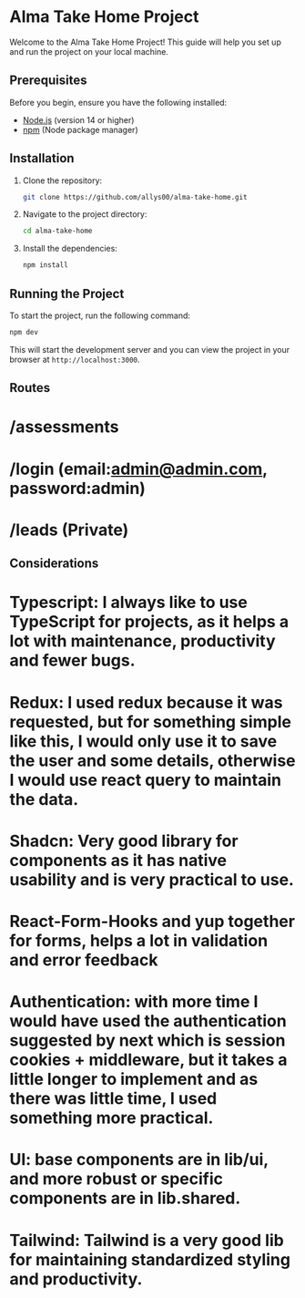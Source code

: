 # Alma Take Home Project

Welcome to the Alma Take Home Project! This guide will help you set up and run the project on your local machine.

## Prerequisites

Before you begin, ensure you have the following installed:

- [Node.js](https://nodejs.org/) (version 14 or higher)
- [npm](https://www.npmjs.com/) (Node package manager)

## Installation

1. Clone the repository:

    ```bash
    git clone https://github.com/allys00/alma-take-home.git
    ```

2. Navigate to the project directory:

    ```bash
    cd alma-take-home
    ```

3. Install the dependencies:

    ```bash
    npm install
    ```

## Running the Project

To start the project, run the following command:

```bash
npm dev
```

This will start the development server and you can view the project in your browser at `http://localhost:3000`.

## Routes

# /assessments 
# /login (email:admin@admin.com, password:admin)
# /leads (Private)


## Considerations

# Typescript: I always like to use TypeScript for projects, as it helps a lot with maintenance, productivity and fewer bugs.

# Redux: I used redux because it was requested, but for something simple like this, I would only use it to save the user and some details, otherwise I would use react query to maintain the data.

# Shadcn: Very good library for components as it has native usability and is very practical to use.

# React-Form-Hooks and yup together for forms, helps a lot in validation and error feedback

# Authentication: with more time I would have used the authentication suggested by next which is session cookies + middleware, but it takes a little longer to implement and as there was little time, I used something more practical.

# UI: base components are in lib/ui, and more robust or specific components are in lib.shared.

# Tailwind: Tailwind is a very good lib for maintaining standardized styling and productivity.
